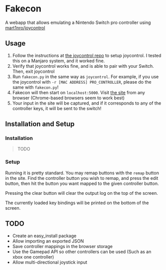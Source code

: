# Fakecon

A webapp that allows emulating a Nintendo Switch pro controller using [mart1nro/joycontrol](https://github.com/mart1nro/joycontrol)

## Usage

1. Follow the instructions at [the joycontrol repo](https://github.com/mart1nro/joycontrol) to setup joycontrol. I tested this on a Manjaro system, and it worked fine.
1. Verify that joycontrol works fine, and is able to pair with your Switch. Then, exit joycontrol
1. Run `fakecon.py` in the same way as `joycontrol`. For example, if you use the joycontrol with `-r [MAC ADDRESS] PRO_CONTROLLER`, please do the same with `fakecon.py`!
1. Fakecon will then start on `localhost:5000`. Visit [the site](http://localhost:5000) from any browser (Chrome-based browsers seem to work best)
1. Your input in the site will be captured, and if it corresponds to any of the controller keys, it will be sent to the switch!

## Installation and Setup

### Installation

> TODO

### Setup

Running it is pretty standard. You may remap buttons with the `remap` button in the site. Find the controller button you wish to remap, and press the edit button, then hit the button you want mapped to the given controller button.

Pressing the clear button will clear the output log on the top of the screen.

The currently loaded key bindings will be printed on the bottom of the screen.

## TODO

- Create an easy_install package
- Allow importing an exported JSON
- Save controller mappings in the browser storage
- Use the Gamepad API so other controllers can be used (Such as an xbox one controller)
- Allow multi-directional joystick input
